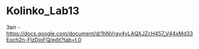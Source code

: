 # Kolinko_Lab13
Звіт - https://docs.google.com/document/d/1hNVray4yLAQXJZcH457_V44xMd33Eoch2n-FlzDjoFQ/edit?tab=t.0

